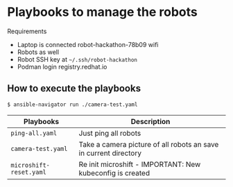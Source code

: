 # Playbooks to manage the robots

Requirements

* Laptop is connected robot-hackathon-78b09 wifi
* Robots as well
* Robot SSH key at `~/.ssh/robot-hackathon`
* Podman login registry.redhat.io


## How to execute the playbooks


```bash
$ ansible-navigator run ./camera-test.yaml
```

|Playbooks|Description|
|---|---|
|`ping-all.yaml`|Just ping all robots|
|`camera-test.yaml`|Take a camera picture of all robots an save in current directory |
|`microshift-reset.yaml`|Re init microshift - IMPORTANT: New kubeconfig is created|
